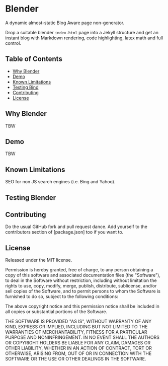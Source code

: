 Blender
=======

A dynamic almost-static Blog Aware page non-generator.

Drop a suitable blender `index.html` page into a Jekyll structure and get an instant blog with Markdown rendering,
code highlighting, latex math and full control.


## Table of Contents

- [Why Blender](#why-blender)
- [Demo](#demo)
- [Known Limitations](#known-limitations)
- [Testing Bind](#testing-bind)
- [Contributing](contributing)
- [License](license)


## Why Blender

TBW


## Demo

TBW


## Known Limitations

SEO for non JS search engines (i.e. Bing and Yahoo).


## Testing Blender


## Contributing

Do the usual GitHub fork and pull request dance. Add yourself to the
contributors section of [package.json] too if you want to.


## License

Released under the MIT license.

Permission is hereby granted, free of charge, to any person obtaining a copy of
this software and associated documentation files (the "Software"), to deal in
the Software without restriction, including without limitation the rights to
use, copy, modify, merge, publish, distribute, sublicense, and/or sell copies of
the Software, and to permit persons to whom the Software is furnished to do so,
subject to the following conditions:

The above copyright notice and this permission notice shall be included in all
copies or substantial portions of the Software.

THE SOFTWARE IS PROVIDED "AS IS", WITHOUT WARRANTY OF ANY KIND, EXPRESS OR
IMPLIED, INCLUDING BUT NOT LIMITED TO THE WARRANTIES OF MERCHANTABILITY, FITNESS
FOR A PARTICULAR PURPOSE AND NONINFRINGEMENT. IN NO EVENT SHALL THE AUTHORS OR
COPYRIGHT HOLDERS BE LIABLE FOR ANY CLAIM, DAMAGES OR OTHER LIABILITY, WHETHER
IN AN ACTION OF CONTRACT, TORT OR OTHERWISE, ARISING FROM, OUT OF OR IN
CONNECTION WITH THE SOFTWARE OR THE USE OR OTHER DEALINGS IN THE SOFTWARE.
